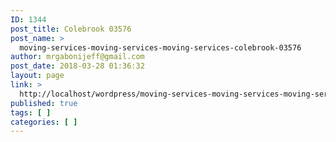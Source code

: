 ```yaml
---
ID: 1344
post_title: Colebrook 03576
post_name: >
  moving-services-moving-services-moving-services-colebrook-03576
author: mrgabonijeff@gmail.com
post_date: 2018-03-28 01:36:32
layout: page
link: >
  http://localhost/wordpress/moving-services-moving-services-moving-services-colebrook-03576/
published: true
tags: [ ]
categories: [ ]
---
```

